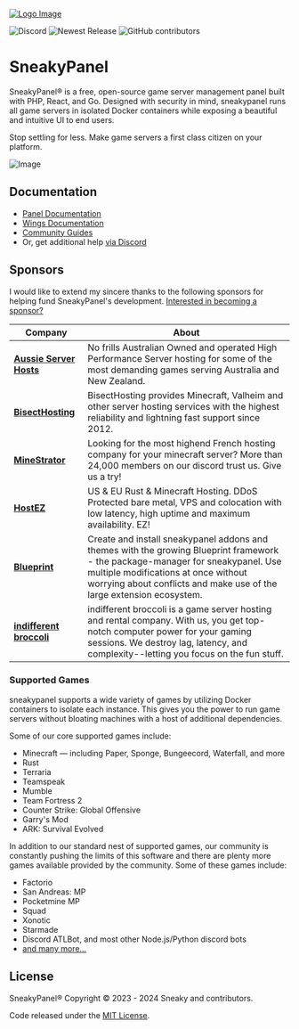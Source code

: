 [![Logo Image](https://cdn.sneakypanel.com/logos/new/sneakypanel_logo.png)](https://sneakypanel.com)

![Discord](https://img.shields.io/discord/1299268245706113044?style=for-the-badge&logo=Discord&label=Discord)
![Newest Release](https://img.shields.io/github/v/release/SneakyHub/panel?display_name=release&style=for-the-badge)
![GitHub contributors](https://img.shields.io/github/contributors/sneakypanel/panel?style=for-the-badge)

# SneakyPanel

SneakyPanel® is a free, open-source game server management panel built with PHP, React, and Go. Designed with security
in mind, sneakypanel runs all game servers in isolated Docker containers while exposing a beautiful and intuitive
UI to end users.

Stop settling for less. Make game servers a first class citizen on your platform.

![Image](https://cdn.sneakypanel.com/site-assets/sneakypanel_v1_demo.gif)

## Documentation

* [Panel Documentation](https://sneakypanel.com/panel/1.0/getting_started.html)
* [Wings Documentation](https://sneakypanel.com/wings/1.0/installing.html)
* [Community Guides](https://sneakypanel.com/community/about.html)
* Or, get additional help [via Discord](https://discord.gg/sneakypanel)

## Sponsors

I would like to extend my sincere thanks to the following sponsors for helping fund SneakyPanel's development.
[Interested in becoming a sponsor?](https://github.com/sponsors/SneakyHub)

| Company                                                                           | About                                                                                                                                                                                                                                           |
|-----------------------------------------------------------------------------------|-------------------------------------------------------------------------------------------------------------------------------------------------------------------------------------------------------------------------------------------------|
| [**Aussie Server Hosts**](https://aussieserverhosts.com/)                         | No frills Australian Owned and operated High Performance Server hosting for some of the most demanding games serving Australia and New Zealand.                                                                                                 |
| [**BisectHosting**](https://www.bisecthosting.com/)                               | BisectHosting provides Minecraft, Valheim and other server hosting services with the highest reliability and lightning fast support since 2012.                                                                                                 |
| [**MineStrator**](https://minestrator.com/)                                       | Looking for the most highend French hosting company for your minecraft server? More than 24,000 members on our discord trust us. Give us a try!                                                                                                 |
| [**HostEZ**](https://hostez.io)                                                   | US & EU Rust & Minecraft Hosting. DDoS Protected bare metal, VPS and colocation with low latency, high uptime and maximum availability. EZ!                                                                                                     |
| [**Blueprint**](https://blueprint.zip/?utm_source=sneakypanel&utm_medium=sponsor) | Create and install sneakypanel addons and themes with the growing Blueprint framework - the package-manager for sneakypanel. Use multiple modifications at once without worrying about conflicts and make use of the large extension ecosystem. |
| [**indifferent broccoli**](https://indifferentbroccoli.com/)                      | indifferent broccoli is a game server hosting and rental company. With us, you get top-notch computer power for your gaming sessions. We destroy lag, latency, and complexity--letting you focus on the fun stuff.                              |

### Supported Games

sneakypanel supports a wide variety of games by utilizing Docker containers to isolate each instance. This gives
you the power to run game servers without bloating machines with a host of additional dependencies.

Some of our core supported games include:

* Minecraft — including Paper, Sponge, Bungeecord, Waterfall, and more
* Rust
* Terraria
* Teamspeak
* Mumble
* Team Fortress 2
* Counter Strike: Global Offensive
* Garry's Mod
* ARK: Survival Evolved

In addition to our standard nest of supported games, our community is constantly pushing the limits of this software
and there are plenty more games available provided by the community. Some of these games include:

* Factorio
* San Andreas: MP
* Pocketmine MP
* Squad
* Xonotic
* Starmade
* Discord ATLBot, and most other Node.js/Python discord bots
* [and many more...](https://github.com/parkervcp/eggs)

## License

SneakyPanel® Copyright © 2023 - 2024 Sneaky and contributors.

Code released under the [MIT License](./LICENSE.md).
